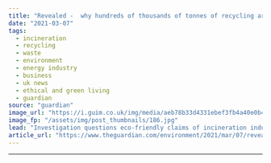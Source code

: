 ```yaml
---
title: "Revealed -  why hundreds of thousands of tonnes of recycling are going up in smoke"
date: "2021-03-07"
tags: 
  - incineration
  - recycling
  - waste
  - environment
  - energy industry
  - business
  - uk news
  - ethical and green living
  - guardian
source: "guardian"
image_url: "https://i.guim.co.uk/img/media/aeb78b33d4331ebef3fb4a40e0b415203046df5e/451_99_3511_2106/master/3511.jpg?width=460&quality=85&auto=format&fit=max&s=a9444ac35d50104a6bdc63d69b89aa8c"
image_fp: "/assets/img/post_thumbnails/186.jpg"
lead: "Investigation questions eco-friendly claims of incineration industryWhen it comes to planet-friendly habits, recycling is by far the UK’s most popular, with 87% of householders claiming they do so regularly, according to the Waste and Resources Actio..."
article_url: "https://www.theguardian.com/environment/2021/mar/07/revealed-why-hundreds-of-thousands-of-tonnes-of-recycling-are-going-up-in-smoke"
---
```


---

